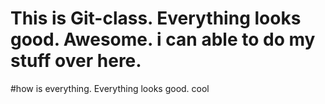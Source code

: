 # This is Git-class. Everything looks good. Awesome. i can able to do my stuff over here. 
#how is everything. Everything looks good. 
cool
